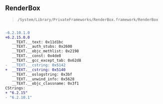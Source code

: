 ## RenderBox

> `/System/Library/PrivateFrameworks/RenderBox.framework/RenderBox`

```diff

-6.2.10.1.0
+6.2.15.0.0
   __TEXT.__text: 0x11d1bc
   __TEXT.__auth_stubs: 0x2600
   __TEXT.__objc_methlist: 0x2198
   __TEXT.__const: 0x4de8
   __TEXT.__gcc_except_tab: 0x62d8
-  __TEXT.__cstring: 0x5142
+  __TEXT.__cstring: 0x5140
   __TEXT.__oslogstring: 0x3bf
   __TEXT.__unwind_info: 0x5628
   __TEXT.__objc_classname: 0x3f1
CStrings:
+ "6.2.15"
- "6.2.10.1"

```
